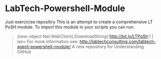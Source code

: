 # LabTech-Powershell-Module
Just exercicise repositiry
This is an attempt to create a comprehensive LT PoSH module. 
To import this module in your scripts you can run:
>(new-object Net.WebClient).DownloadString('http://bit.ly/LTPoSh') | iex=
For more information see: http://labtechconsulting.com/labtech-agent-powershell-module/
A new repository for Understanding GitHub
